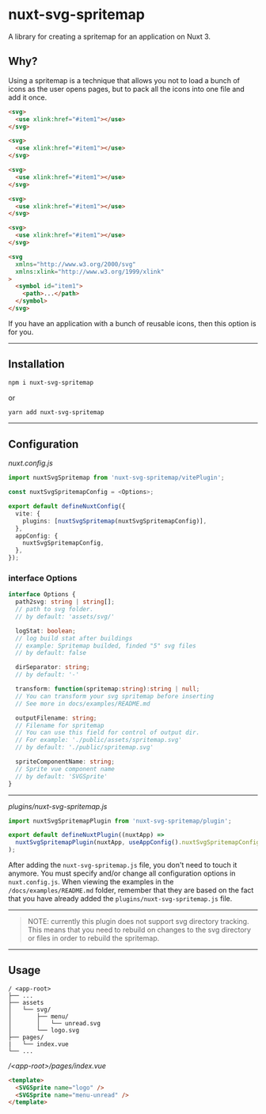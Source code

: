 # nuxt-svg-spritemap

A library for creating a spritemap for an application on Nuxt 3.

## Why?

Using a spritemap is a technique that allows you not to load a bunch of icons as the user opens pages, but to pack all the icons into one file and add it once.

```html
<svg>
  <use xlink:href="#item1"></use>
</svg>

<svg>
  <use xlink:href="#item1"></use>
</svg>

<svg>
  <use xlink:href="#item1"></use>
</svg>

<svg>
  <use xlink:href="#item1"></use>
</svg>

<svg>
  <use xlink:href="#item1"></use>
</svg>

<svg
  xmlns="http://www.w3.org/2000/svg"
  xmlns:xlink="http://www.w3.org/1999/xlink"
>
  <symbol id="item1">
    <path>...</path>
  </symbol>
</svg>
```

If you have an application with a bunch of reusable icons, then this option is for you.

---

## Installation

```bash
npm i nuxt-svg-spritemap
```

or

```bash
yarn add nuxt-svg-spritemap
```

---

## Configuration

_nuxt.config.js_

```typescript
import nuxtSvgSpritemap from 'nuxt-svg-spritemap/vitePlugin';

const nuxtSvgSpritemapConfig = <Options>;

export default defineNuxtConfig({
  vite: {
    plugins: [nuxtSvgSpritemap(nuxtSvgSpritemapConfig)],
  },
  appConfig: {
    nuxtSvgSpritemapConfig,
  },
});
```

### interface Options

```typescript
interface Options {
  path2svg: string | string[];
  // path to svg folder.
  // by default: 'assets/svg/'

  logStat: boolean;
  // log build stat after buildings
  // example: Spritemap builded, finded "5" svg files
  // by default: false

  dirSeparator: string;
  // by default: '-'

  transform: function(spritemap:string):string | null;
  // You can transform your svg spritemap before inserting
  // See more in docs/examples/README.md

  outputFilename: string;
  // Filename for spritemap
  // You can use this field for control of output dir.
  // For example: './public/assets/spritemap.svg'
  // by default: './public/spritemap.svg'

  spriteComponentName: string;
  // Sprite vue component name
  // by default: 'SVGSprite'
}
```

---

_plugins/nuxt-svg-spritemap.js_

```javascript
import nuxtSvgSpritemapPlugin from 'nuxt-svg-spritemap/plugin';

export default defineNuxtPlugin((nuxtApp) =>
  nuxtSvgSpritemapPlugin(nuxtApp, useAppConfig().nuxtSvgSpritemapConfig)
);
```

After adding the `nuxt-svg-spritemap.js` file, you don't need to touch it anymore.
You must specify and/or change all configuration options in `nuxt.config.js`.
When viewing the examples in the `/docs/examples/README.md` folder, remember that they are based on the fact that you have already added the `plugins/nuxt-svg-spritemap.js` file.

---

> NOTE: currently this plugin does not support svg directory tracking.
> This means that you need to rebuild on changes to the svg directory or files in order to rebuild the spritemap.

---

## Usage

```
/ <app-root>
├── ...
├── assets
│   └── svg/
│       ├── menu/
│       │   └── unread.svg
│       └── logo.svg
├── pages/
|   └── index.vue
└── ...
```

_/\<app-root>/pages/index.vue_

```html
<template>
  <SVGSprite name="logo" />
  <SVGSprite name="menu-unread" />
</template>
```
